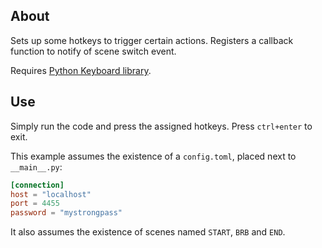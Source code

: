 ## About

Sets up some hotkeys to trigger certain actions. Registers a callback function to notify of scene switch event.

Requires [Python Keyboard library](https://github.com/boppreh/keyboard).

## Use

Simply run the code and press the assigned hotkeys. Press `ctrl+enter` to exit.

This example assumes the existence of a `config.toml`, placed next to `__main__.py`:

```toml
[connection]
host = "localhost"
port = 4455
password = "mystrongpass"
```

It also assumes the existence of scenes named `START`, `BRB` and `END`.
